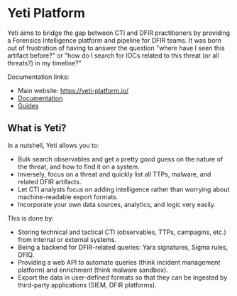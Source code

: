 # Yeti Platform

Yeti aims to bridge the gap between CTI and DFIR practitioners by providing a
Forensics Intelligence platform and pipeline for DFIR teams. It was born out of frustration
of having to answer the question "where have I seen this artifact before?" or
"how do I search for IOCs related to this threat (or all threats?) in my timeline?"

Documentation links:

* Main website: https://yeti-platform.io/
* [Documentation](https://yeti-platform.io/docs)
* [Guides](https://yeti-platform.io/guides)

## What is Yeti?

In a nutshell, Yeti allows you to:

- Bulk search observables and get a pretty good guess on the nature of the
  threat, and how to find it on a system.
- Inversely, focus on a threat and quickly list all TTPs, malware, and related
  DFIR artifacts.
- Let CTI analysts focus on adding intelligence rather than worrying about
  machine-readable export formats.
- Incorporate your own data sources, analytics, and logic very easily.

This is done by:

- Storing technical and tactical CTI (observables, TTPs, campagins, etc.) from
  internal or external systems.
- Being a backend for DFIR-related queries: Yara signatures, Sigma rules, DFIQ.
- Providing a web API to automate queries (think incident management platform)
  and enrichment (think malware sandbox).
- Export the data in user-defined formats so that they can be ingested by
  third-party applications (SIEM, DFIR platforms).
